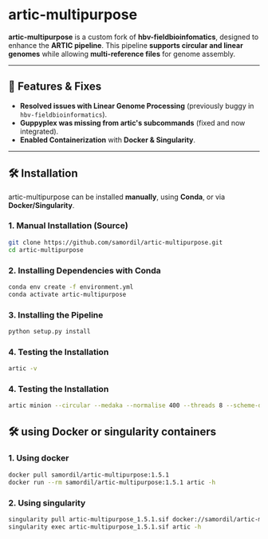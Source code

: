 # artic-multipurpose

**artic-multipurpose** is a custom fork of **hbv-fieldbioinfomatics**, designed to enhance the **ARTIC pipeline**.
This pipeline **supports circular and linear genomes** while allowing **multi-reference files** for genome assembly.

---

## 🔧 **Features & Fixes**
- **Resolved issues with Linear Genome Processing** (previously buggy in `hbv-fieldbioinformatics`).
- **Guppyplex was missing from artic's subcommands** (fixed and now integrated).
- **Enabled Containerization** with **Docker & Singularity**.

---

## 🛠 **Installation**
artic-multipurpose can be installed **manually**, using **Conda**, or via **Docker/Singularity**.

### 1. **Manual Installation (Source)**
```sh
git clone https://github.com/samordil/artic-multipurpose.git
cd artic-multipurpose
```

### 2. **Installing Dependencies with Conda**
```sh
conda env create -f environment.yml
conda activate artic-multipurpose
```

### 3. **Installing the Pipeline**
```sh
python setup.py install
```

### 4. **Testing the Installation**
```sh
artic -v
```

### 4. **Testing the Installation**
```sh
artic minion --circular --medaka --normalise 400 --threads 8 --scheme-directory ~/hbv-fieldbioinfomatics/primerschemes --read-file {}  --medaka-model r1041_e82_400bps_hac_v4.3.0 hbv-600/V2.1.0L output/barcode13
```

## 🛠 **using Docker or singularity containers**
### 1. **Using docker**
```sh
docker pull samordil/artic-multipurpose:1.5.1
docker run --rm samordil/artic-multipurpose:1.5.1 artic -h
```

### 2. **Using singularity**
```sh
singularity pull artic-multipurpose_1.5.1.sif docker://samordil/artic-multipurpose:1.5.1
singularity exec artic-multipurpose_1.5.1.sif artic -h
```
